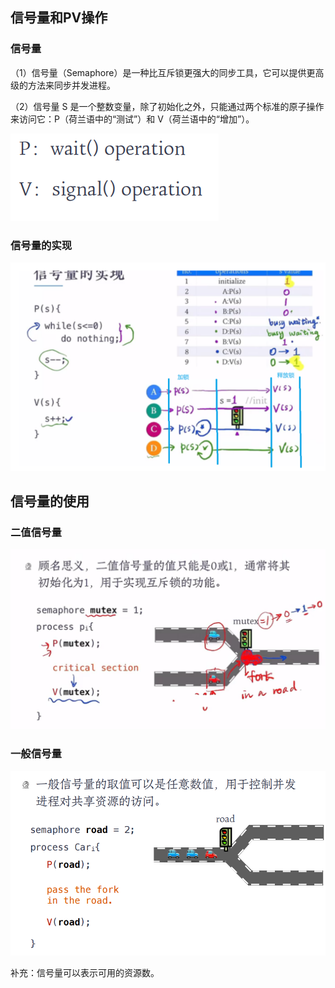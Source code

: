 ## 信号量和PV操作

### 信号量

（1）信号量（Semaphore）是一种比互斥锁更强大的同步工具，它可以提供更高级的方法来同步并发进程。 

（2）信号量 S 是一个整数变量，除了初始化之外，只能通过两个标准的原子操作来访问它：P（荷兰语中的“测试”）和 V（荷兰语中的“增加”）。

![image-20240624173520999](信号量（上）.assets/image-20240624173520999.png)



### 信号量的实现

![image-20240624175829056](信号量（上）.assets/image-20240624175829056.png)



## 信号量的使用

### 二值信号量

![image-20240624183233816](信号量（上）.assets/image-20240624183233816.png)



### 一般信号量

![image-20240624184545592](信号量（上）.assets/image-20240624184545592.png)

补充：信号量可以表示可用的资源数。
